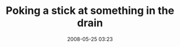 ---
title: "Poking a stick at something in the drain"
layout: picture
picture: "/assets/camera-roll/2008/2008-05-25-poking-a-stick-at-something-in-the-drain/recon-2-025.jpg"
thumbnail: "/assets/camera-roll/2008/2008-05-25-poking-a-stick-at-something-in-the-drain/recon-2-025-thumbnail.jpg"
date: 2008-05-25 03:23
tags:
  - Drain
  - Recon 2
  - Lake Phalen
  - Urban Exploration
  - Photograph
---